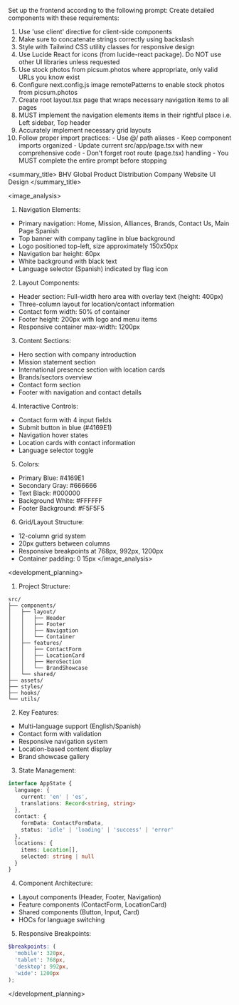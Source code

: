 Set up the frontend according to the following prompt:
  <frontend-prompt>
  Create detailed components with these requirements:
  1. Use 'use client' directive for client-side components
  2. Make sure to concatenate strings correctly using backslash
  3. Style with Tailwind CSS utility classes for responsive design
  4. Use Lucide React for icons (from lucide-react package). Do NOT use other UI libraries unless requested
  5. Use stock photos from picsum.photos where appropriate, only valid URLs you know exist
  6. Configure next.config.js image remotePatterns to enable stock photos from picsum.photos
  7. Create root layout.tsx page that wraps necessary navigation items to all pages
  8. MUST implement the navigation elements items in their rightful place i.e. Left sidebar, Top header
  9. Accurately implement necessary grid layouts
  10. Follow proper import practices:
     - Use @/ path aliases
     - Keep component imports organized
     - Update current src/app/page.tsx with new comprehensive code
     - Don't forget root route (page.tsx) handling
     - You MUST complete the entire prompt before stopping
  </frontend-prompt>

  <summary_title>
BHV Global Product Distribution Company Website UI Design
</summary_title>

<image_analysis>
1. Navigation Elements:
- Primary navigation: Home, Mission, Alliances, Brands, Contact Us, Main Page Spanish
- Top banner with company tagline in blue background
- Logo positioned top-left, size approximately 150x50px
- Navigation bar height: 60px
- White background with black text
- Language selector (Spanish) indicated by flag icon

2. Layout Components:
- Header section: Full-width hero area with overlay text (height: 400px)
- Three-column layout for location/contact information
- Contact form width: 50% of container
- Footer height: 200px with logo and menu items
- Responsive container max-width: 1200px

3. Content Sections:
- Hero section with company introduction
- Mission statement section
- International presence section with location cards
- Brands/sectors overview
- Contact form section
- Footer with navigation and contact details

4. Interactive Controls:
- Contact form with 4 input fields
- Submit button in blue (#4169E1)
- Navigation hover states
- Location cards with contact information
- Language selector toggle

5. Colors:
- Primary Blue: #4169E1
- Secondary Gray: #666666
- Text Black: #000000
- Background White: #FFFFFF
- Footer Background: #F5F5F5

6. Grid/Layout Structure:
- 12-column grid system
- 20px gutters between columns
- Responsive breakpoints at 768px, 992px, 1200px
- Container padding: 0 15px
</image_analysis>

<development_planning>
1. Project Structure:
```
src/
├── components/
│   ├── layout/
│   │   ├── Header
│   │   ├── Footer
│   │   ├── Navigation
│   │   └── Container
│   ├── features/
│   │   ├── ContactForm
│   │   ├── LocationCard
│   │   ├── HeroSection
│   │   └── BrandShowcase
│   └── shared/
├── assets/
├── styles/
├── hooks/
└── utils/
```

2. Key Features:
- Multi-language support (English/Spanish)
- Contact form with validation
- Responsive navigation system
- Location-based content display
- Brand showcase gallery

3. State Management:
```typescript
interface AppState {
  language: {
    current: 'en' | 'es',
    translations: Record<string, string>
  },
  contact: {
    formData: ContactFormData,
    status: 'idle' | 'loading' | 'success' | 'error'
  },
  locations: {
    items: Location[],
    selected: string | null
  }
}
```

4. Component Architecture:
- Layout components (Header, Footer, Navigation)
- Feature components (ContactForm, LocationCard)
- Shared components (Button, Input, Card)
- HOCs for language switching

5. Responsive Breakpoints:
```scss
$breakpoints: (
  'mobile': 320px,
  'tablet': 768px,
  'desktop': 992px,
  'wide': 1200px
);
```
</development_planning>